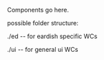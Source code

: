 Components go here.

possible folder structure:

./ed
  -- for eardish specific WCs

./ui
  -- for general ui WCs
